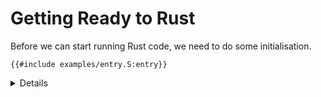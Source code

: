 # Getting Ready to Rust

Before we can start running Rust code, we need to do some initialisation.

```armasm
{{#include examples/entry.S:entry}}
```

<details>

- This is the same as it would be for C: initialising the processor state,
  zeroing the BSS, and setting up the stack pointer.
  - The BSS (block starting symbol, for historical reasons) is the part of the
    object file which containing statically allocated variables which are
    initialised to zero. They are omitted from the image, to avoid wasting space
    on zeroes. The compiler assumes that the loader will take care of zeroing
    them.
- The BSS may already be zeroed, depending on how memory is initialised and the
  image is loaded, but we zero it to be sure.
- We need to enable the MMU and cache before reading or writing any memory. If
  we don't:
  - Unaligned accesses will fault. We build the Rust code for the
    `aarch64-unknown-none` target which sets `+strict-align` to prevent the
    compiler generating unaligned accesses, so it should be fine in this case,
    but this is not necessarily the case in general.
  - If it were running in a VM, this can lead to cache coherency issues. The
    problem is that the VM is accessing memory directly with the cache disabled,
    while the host has cachable aliases to the same memory. Even if the host
    doesn't explicitly access the memory, speculative accesses can lead to cache
    fills, and then changes from one or the other will get lost when the cache
    is cleaned or the VM enables the cache. (Cache is keyed by physical address,
    not VA or IPA.)
- For simplicity, we just use a hardcoded pagetable (see `idmap.S`) which
  identity maps the first 1 GiB of address space for devices, the next 1 GiB for
  DRAM, and another 1 GiB higher up for more devices. This matches the memory
  layout that QEMU uses.
- We also set up the exception vector (`vbar_el1`), which we'll see more about
  later.
- All examples this afternoon assume we will be running at exception level 1
  (EL1). If you need to run at a different exception level you'll need to modify
  `entry.S` accordingly.

</details>
